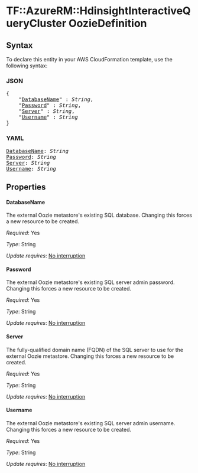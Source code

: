 # TF::AzureRM::HdinsightInteractiveQueryCluster OozieDefinition

## Syntax

To declare this entity in your AWS CloudFormation template, use the following syntax:

### JSON

<pre>
{
    "<a href="#databasename" title="DatabaseName">DatabaseName</a>" : <i>String</i>,
    "<a href="#password" title="Password">Password</a>" : <i>String</i>,
    "<a href="#server" title="Server">Server</a>" : <i>String</i>,
    "<a href="#username" title="Username">Username</a>" : <i>String</i>
}
</pre>

### YAML

<pre>
<a href="#databasename" title="DatabaseName">DatabaseName</a>: <i>String</i>
<a href="#password" title="Password">Password</a>: <i>String</i>
<a href="#server" title="Server">Server</a>: <i>String</i>
<a href="#username" title="Username">Username</a>: <i>String</i>
</pre>

## Properties

#### DatabaseName

The external Oozie metastore's existing SQL database.  Changing this forces a new resource to be created.

_Required_: Yes

_Type_: String

_Update requires_: [No interruption](https://docs.aws.amazon.com/AWSCloudFormation/latest/UserGuide/using-cfn-updating-stacks-update-behaviors.html#update-no-interrupt)

#### Password

The external Oozie metastore's existing SQL server admin password.  Changing this forces a new resource to be created.

_Required_: Yes

_Type_: String

_Update requires_: [No interruption](https://docs.aws.amazon.com/AWSCloudFormation/latest/UserGuide/using-cfn-updating-stacks-update-behaviors.html#update-no-interrupt)

#### Server

The fully-qualified domain name (FQDN) of the SQL server to use for the external Oozie metastore.  Changing this forces a new resource to be created.

_Required_: Yes

_Type_: String

_Update requires_: [No interruption](https://docs.aws.amazon.com/AWSCloudFormation/latest/UserGuide/using-cfn-updating-stacks-update-behaviors.html#update-no-interrupt)

#### Username

The external Oozie metastore's existing SQL server admin username.  Changing this forces a new resource to be created.

_Required_: Yes

_Type_: String

_Update requires_: [No interruption](https://docs.aws.amazon.com/AWSCloudFormation/latest/UserGuide/using-cfn-updating-stacks-update-behaviors.html#update-no-interrupt)

